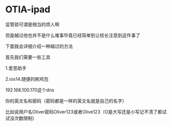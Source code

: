 # OTIA-ipad

监管锁可谓是相当的烦人啊

但是越过他也并不是什么难事毕竟已经简单到让校长注意到这件事了

下面我会详细介绍一种越过的方法

首先我们需要一些工具

1.爱思助手

2.ios14.随便的刷鸡包

192.168.100.170这个dns

你的英文名和密码（密码都是一样的英文名就是自己的名字）

比如说用户名Oliver密码Oliver123或者Olive123（O是大写还是小写记不清了都试试没次数限制）



